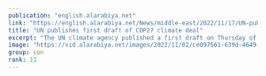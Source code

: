 ```yaml
---
publication: "english.alarabiya.net"
link: "https://english.alarabiya.net/News/middle-east/2022/11/17/UN-publishes-first-draft-of-COP27-climate-deal"
title: "UN publishes first draft of COP27 climate deal"
excerpt: "The UN climate agency published a first draft on Thursday of a hoped-for final agreement from the COP27 climate summit, repeating many of last year’s goals"
image: "https://vid.alarabiya.net/images/2022/11/02/ce097661-639d-4649-878a-108c0542e383/ce097661-639d-4649-878a-108c0542e383_16x9_600x338.JPG"
group: con
rank: 11
---
```

